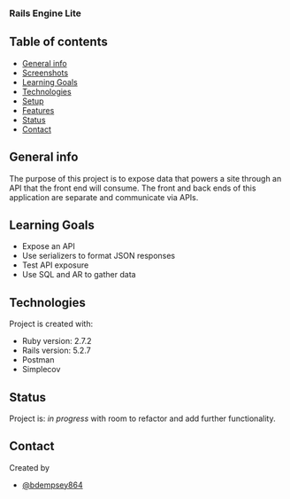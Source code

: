###  Rails Engine Lite

## Table of contents
* [General info](#general-info)
* [Screenshots](#screenshots)
* [Learning Goals](#learning-goals)
* [Technologies](#technologies)
* [Setup](#setup)
* [Features](#features)
* [Status](#status)
* [Contact](#contact)

## General info
The purpose of this project is to expose data that powers a site through an API that the front end will consume. The front and back ends of this application are separate and communicate via APIs.

## Learning Goals
* Expose an API
* Use serializers to format JSON responses
* Test API exposure
* Use SQL and AR to gather data

## Technologies
Project is created with:
* Ruby version: 2.7.2
* Rails version: 5.2.7
* Postman
* Simplecov

## Status
Project is: _in progress_ with room to refactor and add further functionality.

## Contact
Created by
* [@bdempsey864](https://github.com/bdempsey864)
